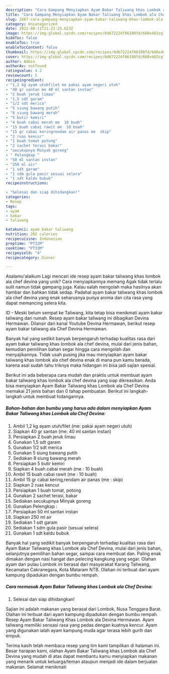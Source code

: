 ```yaml
---
description: "Cara Gampang Menyiapkan Ayam Bakar Taliwang khas Lombok ala Chef Devina{ yang Lezat"
title: "Cara Gampang Menyiapkan Ayam Bakar Taliwang khas Lombok ala Chef Devina{ yang Lezat"
slug: 2687-cara-gampang-menyiapkan-ayam-bakar-taliwang-khas-lombok-ala-chef-devina-yang-lezat
category: Uncategorized
date: 2022-08-11T21:23:25.623Z
image: https://img-global.cpcdn.com/recipes/0d672224f86198fd/680x482cq70/ayam-bakar-taliwang-khas-lombok-ala-chef-devina-foto-resep-utama.jpg
hideToc: false
enableToc: true
enableTocContent: false
thumbnail: https://img-global.cpcdn.com/recipes/0d672224f86198fd/680x482cq70/ayam-bakar-taliwang-khas-lombok-ala-chef-devina-foto-resep-utama.jpg
cover: https://img-global.cpcdn.com/recipes/0d672224f86198fd/680x482cq70/ayam-bakar-taliwang-khas-lombok-ala-chef-devina-foto-resep-utama.jpg
author: Admin
authorAv: notfound
ratingvalue: 4.2
reviewcount: 5
recipeingredient:
- "1,2 kg ayam utuhfilet me pakai ayam negeri utuh"
- "40 gr santan me 40 ml santan instan"
- "2 buah jeruk limau"
- "1,5 sdt garam"
- "1/2 sdt merica"
- "5 siung bawang putih"
- "8 siung bawang merah"
- "5 butir kemiri"
- "4 buah cabai merah me  10 buah"
- "15 buah cabai rawit me  10 buah"
- "15 gr cabai keringrendam air panas me  skip"
- "2 ruas kencur"
- "1 buah tomat potong"
- "2 sachet terasi bakar"
- "secukupnya Minyak goreng"
- " Pelengkap "
- "50 ml santan instan"
- "250 ml air"
- "1 sdt garam"
- "1 sdm gula pasir sesuai selera"
- "1 sdt kaldu bubuk"
recipeinstructions:

- "Selesai dan siap dihidangkan!"
categories:
- Resep
tags:
- ayam
- bakar
- taliwang

katakunci: ayam bakar taliwang 
nutrition: 202 calories
recipecuisine: Indonesian
preptime: "PT32M"
cooktime: "PT33M"
recipeyield: "4"
recipecategory: Dinner

---
```



Asalamu'alaikum Lagi mencari ide resep ayam bakar taliwang khas lombok ala chef devina yang unik? Cara menyiapkannya memang Agak tidak terlalu sulit namun tidak gampang juga. Kalau salah mengolah maka hasilnya akan hambar dan bahkan tidak sedap. Padahal ayam bakar taliwang khas lombok ala chef devina yang enak seharusnya punya aroma dan cita rasa yang dapat memancing selera kita.


ID - Meski belum sempat ke Taliwang, kita tetap bisa menikmati ayam bakar taliwang dari rumah. Resep ayam bakar taliwang ini dibagikan Devina Hermawan. Dilansir dari kanal Youtube Devina Hermawan, berikut resep ayam bakar taliwang ala Chef Devina Hermawan.

Banyak hal yang sedikit banyak berpengaruh terhadap kualitas rasa dari ayam bakar taliwang khas lombok ala chef devina, mulai dari jenis bahan, kemudian pemilihan bahan segar hingga cara mengolah dan menyajikannya. Tidak usah pusing jika mau menyiapkan ayam bakar taliwang khas lombok ala chef devina enak di mana pun kamu berada, karena asal sudah tahu triknya maka hidangan ini bisa jadi sajian spesial.


Berikut ini ada beberapa cara mudah dan praktis untuk membuat ayam bakar taliwang khas lombok ala chef devina yang siap dikreasikan. Anda bisa menyiapkan Ayam Bakar Taliwang khas Lombok ala Chef Devina memakai 21 jenis bahan dan 0 tahap pembuatan. Berikut ini langkah-langkah untuk membuat hidangannya.

<!--inarticleads1-->

##### Bahan-bahan dan bumbu yang harus ada dalam menyiapkan Ayam Bakar Taliwang khas Lombok ala Chef Devina:

1. Ambil 1,2 kg ayam utuh/filet (me: pakai ayam negeri utuh)
1. Siapkan 40 gr santan (me: 40 ml santan instan)
1. Persiapkan 2 buah jeruk limau
1. Gunakan 1,5 sdt garam
1. Gunakan 1/2 sdt merica
1. Gunakan 5 siung bawang putih
1. Sediakan 8 siung bawang merah
1. Persiapkan 5 butir kemiri
1. Siapkan 4 buah cabai merah (me : 10 buah)
1. Ambil 15 buah cabai rawit (me : 10 buah)
1. Ambil 15 gr cabai kering,rendam air panas (me : skip)
1. Siapkan 2 ruas kencur
1. Persiapkan 1 buah tomat, potong
1. Gunakan 2 sachet terasi, bakar
1. Sediakan secukupnya Minyak goreng
1. Gunakan  Pelengkap :
1. Persiapkan 50 ml santan instan
1. Siapkan 250 ml air
1. Sediakan 1 sdt garam
1. Sediakan 1 sdm gula pasir (sesuai selera)
1. Gunakan 1 sdt kaldu bubuk


Banyak hal yang sedikit banyak berpengaruh terhadap kualitas rasa dari Ayam Bakar Taliwang khas Lombok ala Chef Devina, mulai dari jenis bahan, selanjutnya pemilihan bahan segar, sampai cara membuat dan. Paling enak dimakan dengan nasi hangat dan pelecing kangkung yang segar. Olahan ayam dari pulau Lombok ini berasal dari masyarakat Karang Taliwang, Kecamatan Cakranegara, Kota Mataram NTB. Olahan ini terbuat dari ayam kampung dipadukan dengan bumbu rempah. 

<!--inarticleads2-->

##### Cara memasak Ayam Bakar Taliwang khas Lombok ala Chef Devina:


1. Selesai dan siap dihidangkan!

Sajian ini adalah makanan yang berasal dari Lombok, Nusa Tenggara Barat. Olahan ini terbuat dari ayam kampung dipadukan dengan bumbu rempah. Resep Ayam Bakar Taliwang Khas Lombok ala Devina Hermawan. Ayam taliwang memiliki sensasi rasa yang pedas dengan kuatnya kencur. Ayam yang digunakan ialah ayam kampung muda agar terasa lebih gurih dan empuk. 

Terima kasih telah membaca resep yang tim kami tampilkan di halaman ini. Besar harapan kami, olahan Ayam Bakar Taliwang khas Lombok ala Chef Devina yang mudah di atas dapat membantu kamu menyiapkan makanan yang menarik untuk keluarga/teman ataupun menjadi ide dalam berjualan makanan. Selamat menikmati
